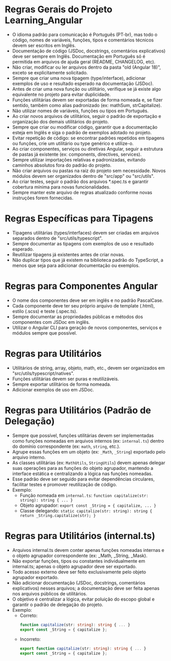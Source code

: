 ﻿# Regras Gerais do Projeto Learning_Angular

- O idioma padrão para comunicação é Português (PT-br), mas todo o código, nomes de variáveis, funções, tipos e comentários técnicos devem ser escritos em Inglês.
- Documentação de código (JSDoc, docstrings, comentários explicativos) deve ser sempre em Inglês. Documentação em Português só é permitida em arquivos de ajuda geral (README, CHANGELOG, etc).
- Não criar, modificar ou ler arquivos dentro da pasta "old (Angular 18)", exceto se explicitamente solicitado.
- Sempre que criar uma nova tipagem (type/interface), adicionar exemplos de uso e resultado esperado na documentação (JSDoc).
- Antes de criar uma nova função ou utilitário, verifique se já existe algo equivalente no projeto para evitar duplicidade.
- Funções utilitárias devem ser exportadas de forma nomeada e, se fizer sentido, também como alias padronizado (ex: mathSum, strCapitalize).
- Não utilizar nomes de variáveis, funções ou tipos em Português.
- Ao criar novos arquivos de utilitários, seguir o padrão de exportação e organização dos demais utilitários do projeto.
- Sempre que criar ou modificar código, garantir que a documentação esteja em Inglês e siga o padrão de exemplos adotado no projeto.
- Evitar repetição de código: se encontrar padrões repetidos em tipagens ou funções, crie um utilitário ou type genérico e utilize-o.
- Ao criar componentes, serviços ou diretivas Angular, seguir a estrutura de pastas já existente (ex: components, directives, services).
- Sempre utilizar importações relativas e padronizadas, evitando caminhos absolutos fora do padrão do projeto.
- Não criar arquivos ou pastas na raiz do projeto sem necessidade. Novos módulos devem ser organizados dentro de "src/app" ou "src/utils".
- Ao criar testes, seguir o padrão dos arquivos *.spec.ts e garantir cobertura mínima para novas funcionalidades.
- Sempre manter este arquivo de regras atualizado conforme novas instruções forem fornecidas.

# Regras Específicas para Tipagens

- Tipagens utilitárias (types/interfaces) devem ser criadas em arquivos separados dentro de "src/utils/typescript".
- Sempre documentar as tipagens com exemplos de uso e resultado esperado.
- Reutilizar tipagens já existentes antes de criar novas.
- Não duplicar tipos que já existem na biblioteca padrão do TypeScript, a menos que seja para adicionar documentação ou exemplos.

# Regras para Componentes Angular

- O nome dos componentes deve ser em inglês e no padrão PascalCase.
- Cada componente deve ter seu próprio arquivo de template (.html), estilo (.scss) e teste (.spec.ts).
- Sempre documentar as propriedades públicas e métodos dos componentes com JSDoc em inglês.
- Utilizar o Angular CLI para geração de novos componentes, serviços e módulos sempre que possível.

# Regras para Utilitários

- Utilitários de string, array, objeto, math, etc., devem ser organizados em "src/utils/typescript/natives".
- Funções utilitárias devem ser puras e reutilizáveis.
- Sempre exportar utilitários de forma nomeada.
- Adicionar exemplos de uso em JSDoc.

# Regras para Utilitários (Padrão de Delegação)

- Sempre que possível, funções utilitárias devem ser implementadas como funções nomeadas em arquivos internos (ex: `internal.ts`) dentro do domínio correspondente (ex: `math`, `string`, etc.).
- Agrupe essas funções em um objeto (ex: `_Math`, `_String`) exportado pelo arquivo interno.
- As classes utilitárias (ex: `MathUtils`, `StringUtils`) devem apenas delegar suas operações para as funções do objeto agrupador, mantendo a interface estática e centralizando a lógica nas funções nomeadas.
- Esse padrão deve ser seguido para evitar dependências circulares, facilitar testes e promover reutilização de código.
- Exemplo:
  - Função nomeada em `internal.ts`: `function capitalize(str: string): string { ... }`
  - Objeto agrupador: `export const _String = { capitalize, ... }`
  - Classe delegando: `static capitalize(str: string): string { return _String.capitalize(str); }`

# Regras para Utilitários (internal.ts)

- Arquivos internal.ts devem conter apenas funções nomeadas internas e o objeto agrupador correspondente (ex: _Math, _String, _Mask).
- Não exportar funções, tipos ou constantes individualmente em internal.ts; apenas o objeto agrupador deve ser exportado.
- Todo acesso externo deve ser feito exclusivamente pelo objeto agrupador exportado.
- Não adicionar documentação (JSDoc, docstrings, comentários explicativos) nesses arquivos; a documentação deve ser feita apenas nos arquivos públicos de utilitários.
- O objetivo é centralizar a lógica, evitar poluição do escopo global e garantir o padrão de delegação do projeto.
- Exemplo:
  - Correto:
    ```typescript
    function capitalize(str: string): string { ... }
    export const _String = { capitalize };
    ```
  - Incorreto:
    ```typescript
    export function capitalize(str: string): string { ... }
    export const _String = { capitalize };
    ```

